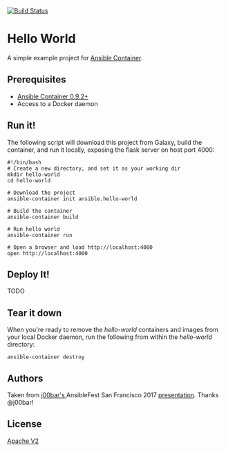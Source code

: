 [![Build Status](https://travis-ci.org/ansible/hello-world.svg)](https://travis-ci.org/ansible/hello-world)

# Hello World

A simple example project for [Ansible Container](https://github.com/ansible/ansible-container).

## Prerequisites

- [Ansible Container 0.9.2+](http://docs.ansible.com/ansible-container/installation.html)
- Access to a Docker daemon

## Run it!

The following script will download this project from Galaxy, build the container, and run it locally, exposing the flask server on host port 4000:

```
#!/bin/bash
# Create a new directory, and set it as your working dir
mkdir hello-world
cd hello-world 

# Download the project
ansible-container init ansible.hello-world

# Build the container
ansible-container build 

# Run hello world
ansible-container run

# Open a browser and load http://localhost:4000
open http://localhost:4000

```

## Deploy It!
TODO

## Tear it down

When you're ready to remove the *hello-world* containers and images from your local Docker daemon, run the following from within the *hello-world* directory:

```
ansible-container destroy
```

## Authors

Taken from [j00bar's ](https://github.com/j00bar) AnsibleFest San Francisco 2017 [presentation](https://www.ansible.com/ansiblefest). Thanks @j00bar!

## License

[Apache V2](https://www.apache.org/licenses/LICENSE-2.0)
